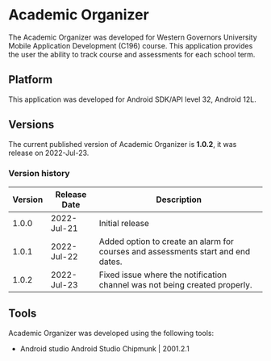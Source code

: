 # Academic Organizer
The Academic Organizer was developed for Western Governors University Mobile Application Development (C196) course. This application provides the user the ability to track course and assessments for each school term.

## Platform
This application was developed for Android SDK/API level 32, Android 12L.

## Versions
The current published version of Academic Organizer is **1.0.2**, it was release on 2022-Jul-23.

### Version history
| Version   | Release Date  | Description                                                                       |
|-----------|---------------|-----------------------------------------------------------------------------------|
| 1.0.0     | 2022-Jul-21   | Initial release                                                                   |
| 1.0.1     | 2022-Jul-22   | Added option to create an alarm for courses and assessments start and end dates.  |
| 1.0.2     | 2022-Jul-23   | Fixed issue where the notification channel was not being created properly.        |

## Tools
Academic Organizer was developed using the following tools:
- Android studio Android Studio Chipmunk | 2001.2.1